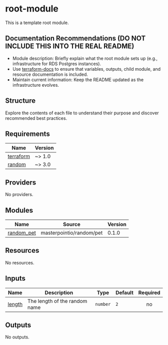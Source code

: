 # root-module

This is a template root module.

## Documentation Recommendations (DO NOT INCLUDE THIS INTO THE REAL README)

- Module description: Briefly explain what the root module sets up (e.g., infrastructure for RDS Postgres instances).
- Use [terraform-docs](https://github.com/terraform-docs/terraform-docs) to ensure that variables, outputs, child module, and resource documentation is included.
- Maintain current information: Keep the README updated as the infrastructure evolves.

## Structure

Explore the contents of each file to understand their purpose and discover recommended best practices.

<!-- BEGINNING OF PRE-COMMIT-TERRAFORM DOCS HOOK -->

## Requirements

| Name                                                                     | Version |
| ------------------------------------------------------------------------ | ------- |
| <a name="requirement_terraform"></a> [terraform](#requirement_terraform) | ~> 1.0  |
| <a name="requirement_random"></a> [random](#requirement_random)          | ~> 3.0  |

## Providers

No providers.

## Modules

| Name                                                              | Source                   | Version |
| ----------------------------------------------------------------- | ------------------------ | ------- |
| <a name="module_random_pet"></a> [random_pet](#module_random_pet) | masterpointio/random/pet | 0.1.0   |

## Resources

No resources.

## Inputs

| Name                                                | Description                   | Type     | Default | Required |
| --------------------------------------------------- | ----------------------------- | -------- | ------- | :------: |
| <a name="input_length"></a> [length](#input_length) | The length of the random name | `number` | `2`     |    no    |

## Outputs

No outputs.

<!-- END OF PRE-COMMIT-TERRAFORM DOCS HOOK -->
